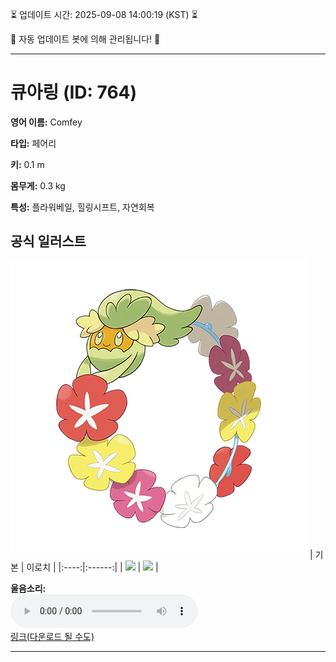 
⏳ 업데이트 시간: 2025-09-08 14:00:19 (KST) ⏳

🤖 자동 업데이트 봇에 의해 관리됩니다! 🤖

---

# 큐아링 (ID: 764)
**영어 이름:** Comfey

**타입:** 페어리

**키:** 0.1 m

**몸무게:** 0.3 kg

**특성:** 플라워베일, 힐링시프트, 자연회복

## 공식 일러스트
![](https://raw.githubusercontent.com/PokeAPI/sprites/master/sprites/pokemon/other/official-artwork/764.png)
| 기본 | 이로치 |
|:----:|:------:|
| <img src="http://play.pokemonshowdown.com/sprites/ani/comfey.gif" width="200"> | <img src="http://play.pokemonshowdown.com/sprites/ani-shiny/comfey.gif" width="200"> |

**울음소리:**<br><audio controls src="https://raw.githubusercontent.com/PokeAPI/cries/main/cries/pokemon/latest/764.ogg"></audio><br> [링크(다운로드 될 수도)](https://raw.githubusercontent.com/PokeAPI/cries/main/cries/pokemon/latest/764.ogg)


---
